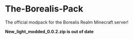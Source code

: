 # The-Borealis-Pack
The official modpack for the Borealis Realm Minecraft server!

**New_light_modded_0.0.2.zip is out of date**

